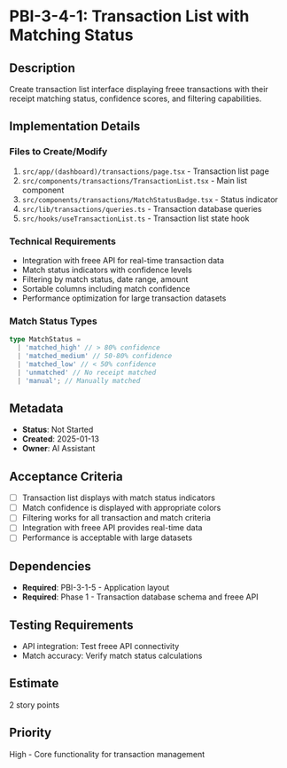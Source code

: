 # PBI-3-4-1: Transaction List with Matching Status

## Description

Create transaction list interface displaying freee transactions with their receipt matching status, confidence scores,
and filtering capabilities.

## Implementation Details

### Files to Create/Modify

1. `src/app/(dashboard)/transactions/page.tsx` - Transaction list page
2. `src/components/transactions/TransactionList.tsx` - Main list component
3. `src/components/transactions/MatchStatusBadge.tsx` - Status indicator
4. `src/lib/transactions/queries.ts` - Transaction database queries
5. `src/hooks/useTransactionList.ts` - Transaction list state hook

### Technical Requirements

- Integration with freee API for real-time transaction data
- Match status indicators with confidence levels
- Filtering by match status, date range, amount
- Sortable columns including match confidence
- Performance optimization for large transaction datasets

### Match Status Types

```typescript
type MatchStatus =
  | 'matched_high' // > 80% confidence
  | 'matched_medium' // 50-80% confidence
  | 'matched_low' // < 50% confidence
  | 'unmatched' // No receipt matched
  | 'manual'; // Manually matched
```

## Metadata

- **Status**: Not Started
- **Created**: 2025-01-13
- **Owner**: AI Assistant

## Acceptance Criteria

- [ ] Transaction list displays with match status indicators
- [ ] Match confidence is displayed with appropriate colors
- [ ] Filtering works for all transaction and match criteria
- [ ] Integration with freee API provides real-time data
- [ ] Performance is acceptable with large datasets

## Dependencies

- **Required**: PBI-3-1-5 - Application layout
- **Required**: Phase 1 - Transaction database schema and freee API

## Testing Requirements

- API integration: Test freee API connectivity
- Match accuracy: Verify match status calculations

## Estimate

2 story points

## Priority

High - Core functionality for transaction management
